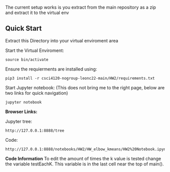 The current setup works is you extract from the main repository as a zip and extract
it to the virtual env

## Quick Start
Extract this Directory into your virtual enviroment area

Start the Virtual Enviroment:
```
source bin/activate
```

Ensure the requierments are installed using:
```
pip3 install -r csci4120-nogroup-leonc22-main/HW2/requirements.txt
```
Start Jupyter notebook:
(This does not bring me to the right page, below are two links for quick navigation)
```
jupyter notebook
```

**Browser Links:**

Jupyter tree:
```
http://127.0.0.1:8888/tree
```

Code:
```
http://127.0.0.1:8888/notebooks/HW2/HW_elbow_kmeans/HW2%20Notebook.ipynb
```

**Code  Information**
To edit the amount of times the k value is tested change the variable testEachK.
This variable is in the last cell near the top of main().
